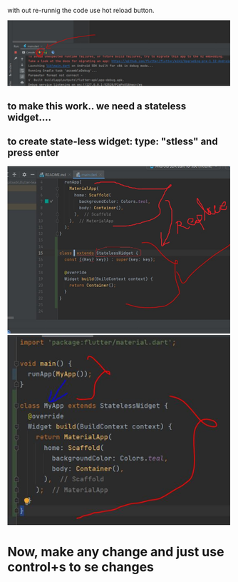 with out re-runnig the code use hot reload button. 

<img width="500px" src= "hot reload button.JPG"/>

## to make this work.. we need a stateless widget....
## to create state-less widget: type: "stless" and press enter



<img width="500px" src= "stateless widget.JPG"/>
<img width="500px" src= "stateless widget 2.JPG"/>



# Now, make any change and just use control+s to se changes


